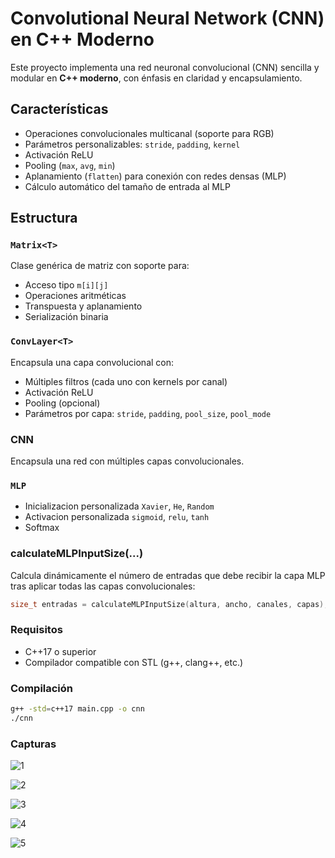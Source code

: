 # Convolutional Neural Network (CNN) en C++ Moderno

Este proyecto implementa una red neuronal convolucional (CNN) sencilla y modular en **C++ moderno**, con énfasis en claridad y encapsulamiento.

## Características

- Operaciones convolucionales multicanal (soporte para RGB)
- Parámetros personalizables: `stride`, `padding`, `kernel`
- Activación ReLU
- Pooling (`max`, `avg`, `min`)
- Aplanamiento (`flatten`) para conexión con redes densas (MLP)
- Cálculo automático del tamaño de entrada al MLP

## Estructura

### `Matrix<T>`

Clase genérica de matriz con soporte para:

- Acceso tipo `m[i][j]`
- Operaciones aritméticas
- Transpuesta y aplanamiento
- Serialización binaria

### `ConvLayer<T>`

Encapsula una capa convolucional con:

- Múltiples filtros (cada uno con kernels por canal)
- Activación ReLU
- Pooling (opcional)
- Parámetros por capa: `stride`, `padding`, `pool_size`, `pool_mode`

### CNN<T>

Encapsula una red con múltiples capas convolucionales.

### `MLP`
- Inicializacion personalizada `Xavier`, `He`, `Random`
- Activacion personalizada `sigmoid`, `relu`, `tanh`
- Softmax

### calculateMLPInputSize(...)
Calcula dinámicamente el número de entradas que debe recibir la capa MLP tras aplicar todas las capas convolucionales:
```cpp
size_t entradas = calculateMLPInputSize(altura, ancho, canales, capas);
```

### Requisitos
- C++17 o superior
- Compilador compatible con STL (g++, clang++, etc.)

### Compilación

```bash
g++ -std=c++17 main.cpp -o cnn
./cnn
```

### Capturas
![1](https://github.com/user-attachments/assets/f112d2d5-29a5-4282-9ce2-7544e060dba4)

![2](https://github.com/user-attachments/assets/5600a003-a791-4aa3-97dd-c1b378078590)

![3](https://github.com/user-attachments/assets/cf2c140b-9034-448e-b1f8-4d9fc259e2ff)

![4](https://github.com/user-attachments/assets/9448347c-9c5e-4e35-857c-77afe4a709ea)

![5](https://github.com/user-attachments/assets/e156bbc0-afe2-44bb-ae1e-8c1a007c383d)



